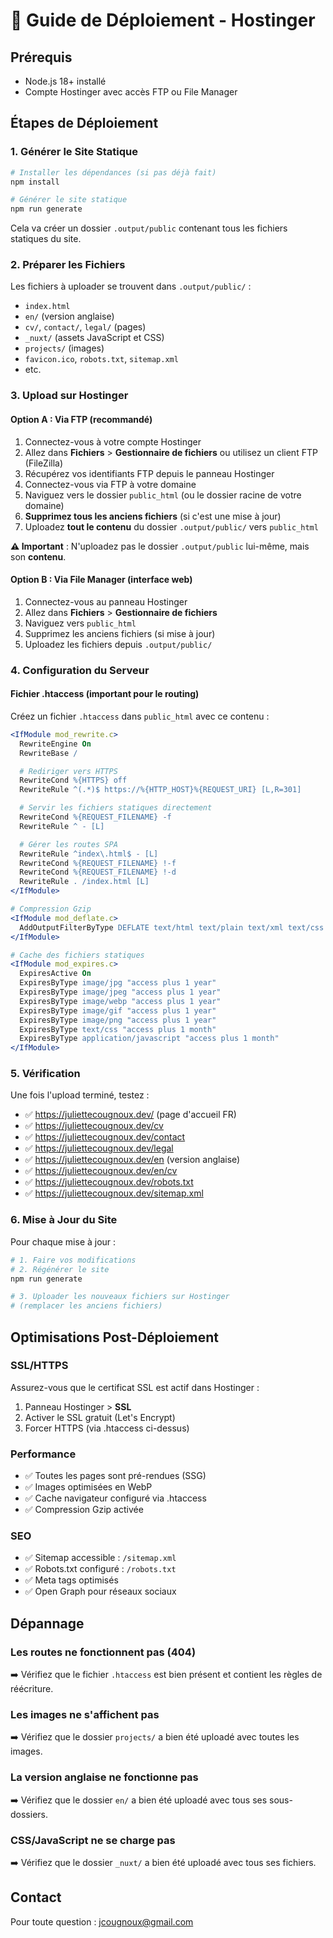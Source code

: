 # 🚀 Guide de Déploiement - Hostinger

## Prérequis

- Node.js 18+ installé
- Compte Hostinger avec accès FTP ou File Manager

## Étapes de Déploiement

### 1. Générer le Site Statique

```bash
# Installer les dépendances (si pas déjà fait)
npm install

# Générer le site statique
npm run generate
```

Cela va créer un dossier `.output/public` contenant tous les fichiers statiques du site.

### 2. Préparer les Fichiers

Les fichiers à uploader se trouvent dans `.output/public/` :

- `index.html`
- `en/` (version anglaise)
- `cv/`, `contact/`, `legal/` (pages)
- `_nuxt/` (assets JavaScript et CSS)
- `projects/` (images)
- `favicon.ico`, `robots.txt`, `sitemap.xml`
- etc.

### 3. Upload sur Hostinger

#### Option A : Via FTP (recommandé)

1. Connectez-vous à votre compte Hostinger
2. Allez dans **Fichiers** > **Gestionnaire de fichiers** ou utilisez un client FTP (FileZilla)
3. Récupérez vos identifiants FTP depuis le panneau Hostinger
4. Connectez-vous via FTP à votre domaine
5. Naviguez vers le dossier `public_html` (ou le dossier racine de votre domaine)
6. **Supprimez tous les anciens fichiers** (si c'est une mise à jour)
7. Uploadez **tout le contenu** du dossier `.output/public/` vers `public_html`

**⚠️ Important** : N'uploadez pas le dossier `.output/public` lui-même, mais son **contenu**.

#### Option B : Via File Manager (interface web)

1. Connectez-vous au panneau Hostinger
2. Allez dans **Fichiers** > **Gestionnaire de fichiers**
3. Naviguez vers `public_html`
4. Supprimez les anciens fichiers (si mise à jour)
5. Uploadez les fichiers depuis `.output/public/`

### 4. Configuration du Serveur

#### Fichier .htaccess (important pour le routing)

Créez un fichier `.htaccess` dans `public_html` avec ce contenu :

```apache
<IfModule mod_rewrite.c>
  RewriteEngine On
  RewriteBase /

  # Rediriger vers HTTPS
  RewriteCond %{HTTPS} off
  RewriteRule ^(.*)$ https://%{HTTP_HOST}%{REQUEST_URI} [L,R=301]

  # Servir les fichiers statiques directement
  RewriteCond %{REQUEST_FILENAME} -f
  RewriteRule ^ - [L]

  # Gérer les routes SPA
  RewriteRule ^index\.html$ - [L]
  RewriteCond %{REQUEST_FILENAME} !-f
  RewriteCond %{REQUEST_FILENAME} !-d
  RewriteRule . /index.html [L]
</IfModule>

# Compression Gzip
<IfModule mod_deflate.c>
  AddOutputFilterByType DEFLATE text/html text/plain text/xml text/css text/javascript application/javascript application/json
</IfModule>

# Cache des fichiers statiques
<IfModule mod_expires.c>
  ExpiresActive On
  ExpiresByType image/jpg "access plus 1 year"
  ExpiresByType image/jpeg "access plus 1 year"
  ExpiresByType image/webp "access plus 1 year"
  ExpiresByType image/gif "access plus 1 year"
  ExpiresByType image/png "access plus 1 year"
  ExpiresByType text/css "access plus 1 month"
  ExpiresByType application/javascript "access plus 1 month"
</IfModule>
```

### 5. Vérification

Une fois l'upload terminé, testez :

- ✅ https://juliettecougnoux.dev/ (page d'accueil FR)
- ✅ https://juliettecougnoux.dev/cv
- ✅ https://juliettecougnoux.dev/contact
- ✅ https://juliettecougnoux.dev/legal
- ✅ https://juliettecougnoux.dev/en (version anglaise)
- ✅ https://juliettecougnoux.dev/en/cv
- ✅ https://juliettecougnoux.dev/robots.txt
- ✅ https://juliettecougnoux.dev/sitemap.xml

### 6. Mise à Jour du Site

Pour chaque mise à jour :

```bash
# 1. Faire vos modifications
# 2. Régénérer le site
npm run generate

# 3. Uploader les nouveaux fichiers sur Hostinger
# (remplacer les anciens fichiers)
```

## Optimisations Post-Déploiement

### SSL/HTTPS

Assurez-vous que le certificat SSL est actif dans Hostinger :

1. Panneau Hostinger > **SSL**
2. Activer le SSL gratuit (Let's Encrypt)
3. Forcer HTTPS (via .htaccess ci-dessus)

### Performance

- ✅ Toutes les pages sont pré-rendues (SSG)
- ✅ Images optimisées en WebP
- ✅ Cache navigateur configuré via .htaccess
- ✅ Compression Gzip activée

### SEO

- ✅ Sitemap accessible : `/sitemap.xml`
- ✅ Robots.txt configuré : `/robots.txt`
- ✅ Meta tags optimisés
- ✅ Open Graph pour réseaux sociaux

## Dépannage

### Les routes ne fonctionnent pas (404)

➡️ Vérifiez que le fichier `.htaccess` est bien présent et contient les règles de réécriture.

### Les images ne s'affichent pas

➡️ Vérifiez que le dossier `projects/` a bien été uploadé avec toutes les images.

### La version anglaise ne fonctionne pas

➡️ Vérifiez que le dossier `en/` a bien été uploadé avec tous ses sous-dossiers.

### CSS/JavaScript ne se charge pas

➡️ Vérifiez que le dossier `_nuxt/` a bien été uploadé avec tous ses fichiers.

## Contact

Pour toute question : jcougnoux@gmail.com
